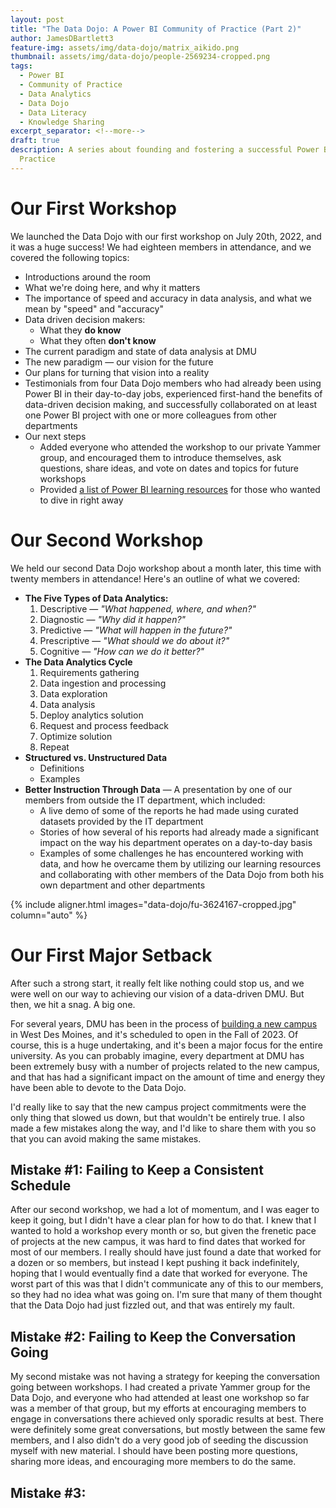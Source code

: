 ```yaml
---
layout: post
title: "The Data Dojo: A Power BI Community of Practice (Part 2)"
author: JamesDBartlett3
feature-img: assets/img/data-dojo/matrix_aikido.png
thumbnail: assets/img/data-dojo/people-2569234-cropped.png
tags:
  - Power BI
  - Community of Practice
  - Data Analytics
  - Data Dojo
  - Data Literacy
  - Knowledge Sharing
excerpt_separator: <!--more-->
draft: true
description: A series about founding and fostering a successful Power BI Community of
  Practice
---
```


<!-- intro a -->
<!--more-->
<!-- intro b -->

<!-- series synopsis & part 1 recap -->

# Our First Workshop

We launched the Data Dojo with our first workshop on July 20th, 2022, and it was a huge success! We had eighteen members in attendance, and we covered the following topics<!-- (slide deck [here]())-->:
- Introductions around the room
- What we're doing here, and why it matters
- The importance of speed and accuracy in data analysis, and what we mean by "speed" and "accuracy"
- Data driven decision makers:
  - What they **do know**
  - What they often **don't know**
- The current paradigm and state of data analysis at DMU
- The new paradigm — our vision for the future
- Our plans for turning that vision into a reality
- Testimonials from four Data Dojo members who had already been using Power BI in their day-to-day jobs, experienced first-hand the benefits of data-driven decision making, and successfully collaborated on at least one Power BI project with one or more colleagues from other departments
- Our next steps
  - Added everyone who attended the workshop to our private Yammer group, and encouraged them to introduce themselves, ask questions, share ideas, and vote on dates and topics for future workshops
  - Provided [a list of Power BI learning resources]() for those who wanted to dive in right away

# Our Second Workshop

We held our second Data Dojo workshop about a month later, this time with twenty members in attendance! Here's an outline of what we covered<!-- (slide deck [here]())-->:
- **The Five Types of Data Analytics:**
  1. Descriptive — *"What happened, where, and when?"*
  2. Diagnostic — *"Why did it happen?"*
  3. Predictive — *"What will happen in the future?"*
  4. Prescriptive — *"What should we do about it?"*
  5. Cognitive — *"How can we do it better?"*
- **The Data Analytics Cycle**
  1. Requirements gathering
  2. Data ingestion and processing
  3. Data exploration
  4. Data analysis
  5. Deploy analytics solution
  6. Request and process feedback
  7. Optimize solution
  8. Repeat
- **Structured vs. Unstructured Data**
  - Definitions
  - Examples
- **Better Instruction Through Data** — A presentation by one of our members from outside the IT department, which included:
  - A live demo of some of the reports he had made using curated datasets provided by the IT department
  - Stories of how several of his reports had already made a significant impact on the way his department operates on a day-to-day basis
  - Examples of some challenges he has encountered working with data, and how he overcame them by utilizing our learning resources and collaborating with other members of the Data Dojo from both his own department and other departments

{% include aligner.html images="data-dojo/fu-3624167-cropped.jpg" column="auto" %}

# Our First Major Setback

After such a strong start, it really felt like nothing could stop us, and we were well on our way to achieving our vision of a data-driven DMU. But then, we hit a snag. A big one.

For several years, DMU has been in the process of [building a new campus](https://www.dmu.edu/new-campus/) in West Des Moines, and it's scheduled to open in the Fall of 2023. Of course, this is a huge undertaking, and it's been a major focus for the entire university. As you can probably imagine, every department at DMU has been extremely busy with a number of projects related to the new campus, and that has had a significant impact on the amount of time and energy they have been able to devote to the Data Dojo. 

I'd really like to say that the new campus project commitments were the only thing that slowed us down, but that wouldn't be entirely true. I also made a few mistakes along the way, and I'd like to share them with you so that you can avoid making the same mistakes.

## Mistake #1: Failing to Keep a Consistent Schedule

After our second workshop, we had a lot of momentum, and I was eager to keep it going, but I didn't have a clear plan for how to do that. I knew that I wanted to hold a workshop every month or so, but given the frenetic pace of projects at the new campus, it was hard to find dates that worked for most of our members. I really should have just found a date that worked for a dozen or so members, but instead I kept pushing it back indefinitely, hoping that I would eventually find a date that worked for everyone. The worst part of this was that I didn't communicate any of this to our members, so they had no idea what was going on. I'm sure that many of them thought that the Data Dojo had just fizzled out, and that was entirely my fault.

## Mistake #2: Failing to Keep the Conversation Going

My second mistake was not having a strategy for keeping the conversation going between workshops. I had created a private Yammer group for the Data Dojo, and everyone who had attended at least one workshop so far was a member of that group, but my efforts at encouraging members to engage in conversations there achieved only sporadic results at best. There were definitely some great conversations, but mostly between the same few members, and I also didn't do a very good job of seeding the discussion myself with new material. I should have been posting more questions, sharing more ideas, and encouraging more members to do the same. 

## Mistake #3: 

<!-- add conclusion and teaser for part 3 -->